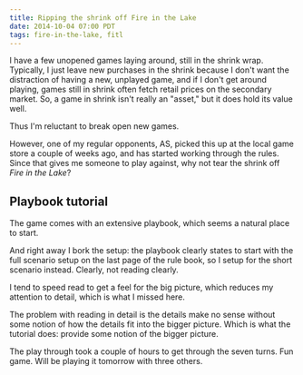 ```yaml
---
title: Ripping the shrink off Fire in the Lake
date: 2014-10-04 07:00 PDT
tags: fire-in-the-lake, fitl
---
```


I have a few unopened games laying around, still in the shrink wrap.
Typically, I just leave new purchases in the shrink because I don't want
the distraction of having a new, unplayed game, and if I don't get
around playing, games still in shrink often fetch retail prices on the
secondary market. So, a game in shrink isn't really an "asset," but it
does hold its value well.

Thus I'm reluctant to break open new games.

However, one of my regular opponents, AS, picked this up at the local
game store a couple of weeks ago, and has started working through the
rules. Since that gives me someone to play against, why not tear the
shrink off *Fire in the Lake*?

## Playbook tutorial

The game comes with an extensive playbook, which seems a natural place
to start.

And right away I bork the setup: the playbook clearly states to start
with the full scenario setup on the last page of the rule book, so I
setup for the short scenario instead. Clearly, not reading clearly.

I tend to speed read to get a feel for the big picture, which reduces my
attention to detail, which is what I missed here.

The problem with reading in detail is the details make no sense without
some notion of how the details fit into the bigger picture. Which is
what the tutorial does: provide some notion of the bigger picture.

The play through took a couple of hours to get through the seven turns.
Fun game. Will be playing it tomorrow with three others.
